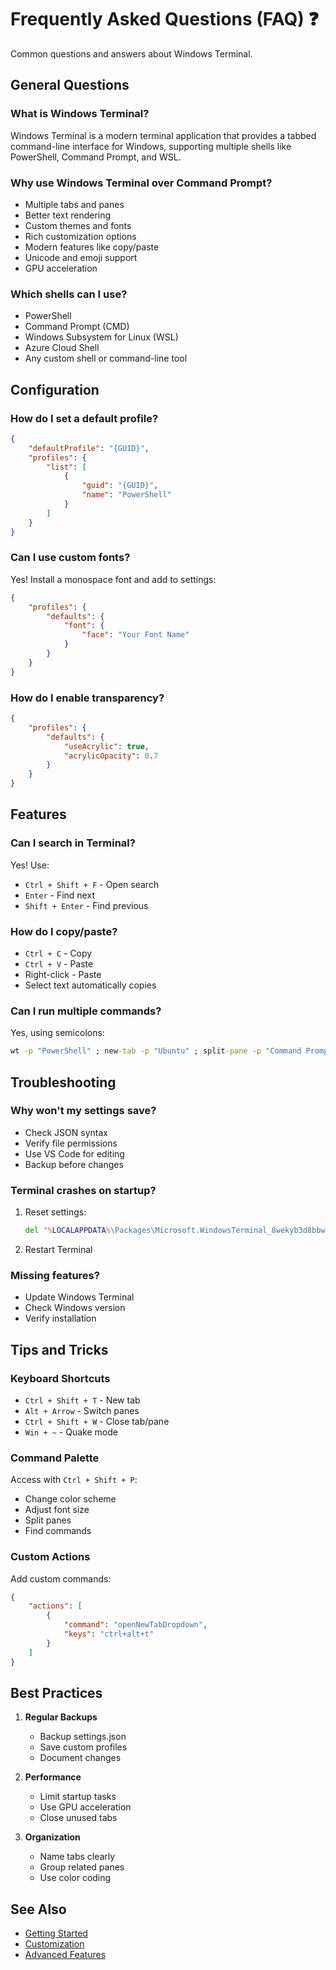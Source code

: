 # Frequently Asked Questions (FAQ) ❓

Common questions and answers about Windows Terminal.

## General Questions

### What is Windows Terminal?
Windows Terminal is a modern terminal application that provides a tabbed command-line interface for Windows, supporting multiple shells like PowerShell, Command Prompt, and WSL.

### Why use Windows Terminal over Command Prompt?
- Multiple tabs and panes
- Better text rendering
- Custom themes and fonts
- Rich customization options
- Modern features like copy/paste
- Unicode and emoji support
- GPU acceleration

### Which shells can I use?
- PowerShell
- Command Prompt (CMD)
- Windows Subsystem for Linux (WSL)
- Azure Cloud Shell
- Any custom shell or command-line tool

## Configuration

### How do I set a default profile?
```json
{
	"defaultProfile": "{GUID}",
	"profiles": {
		"list": [
			{
				"guid": "{GUID}",
				"name": "PowerShell"
			}
		]
	}
}
```

### Can I use custom fonts?
Yes! Install a monospace font and add to settings:
```json
{
	"profiles": {
		"defaults": {
			"font": {
				"face": "Your Font Name"
			}
		}
	}
}
```

### How do I enable transparency?
```json
{
	"profiles": {
		"defaults": {
			"useAcrylic": true,
			"acrylicOpacity": 0.7
		}
	}
}
```

## Features

### Can I search in Terminal?
Yes! Use:
- `Ctrl + Shift + F` - Open search
- `Enter` - Find next
- `Shift + Enter` - Find previous

### How do I copy/paste?
- `Ctrl + C` - Copy
- `Ctrl + V` - Paste
- Right-click - Paste
- Select text automatically copies

### Can I run multiple commands?
Yes, using semicolons:
```cmd
wt -p "PowerShell" ; new-tab -p "Ubuntu" ; split-pane -p "Command Prompt"
```

## Troubleshooting

### Why won't my settings save?
- Check JSON syntax
- Verify file permissions
- Use VS Code for editing
- Backup before changes

### Terminal crashes on startup?
1. Reset settings:
   ```cmd
   del "%LOCALAPPDATA%\Packages\Microsoft.WindowsTerminal_8wekyb3d8bbwe\LocalState\settings.json"
   ```
2. Restart Terminal

### Missing features?
- Update Windows Terminal
- Check Windows version
- Verify installation

## Tips and Tricks

### Keyboard Shortcuts
- `Ctrl + Shift + T` - New tab
- `Alt + Arrow` - Switch panes
- `Ctrl + Shift + W` - Close tab/pane
- `Win + ~` - Quake mode

### Command Palette
Access with `Ctrl + Shift + P`:
- Change color scheme
- Adjust font size
- Split panes
- Find commands

### Custom Actions
Add custom commands:
```json
{
	"actions": [
		{
			"command": "openNewTabDropdown",
			"keys": "ctrl+alt+t"
		}
	]
}
```

## Best Practices

1. **Regular Backups**
   - Backup settings.json
   - Save custom profiles
   - Document changes

2. **Performance**
   - Limit startup tasks
   - Use GPU acceleration
   - Close unused tabs

3. **Organization**
   - Name tabs clearly
   - Group related panes
   - Use color coding

## See Also
- [Getting Started](getting-started.md)
- [Customization](customization.md)
- [Advanced Features](advanced-features.md)